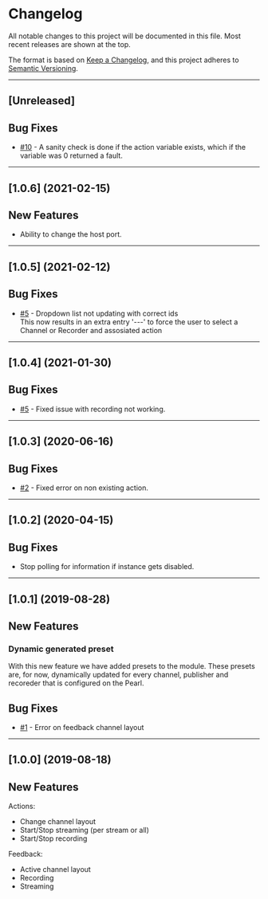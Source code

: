 # Changelog
All notable changes to this project will be documented in this file.
Most recent releases are shown at the top.

The format is based on [Keep a Changelog](https://keepachangelog.com/en/1.0.0/),
and this project adheres to [Semantic Versioning](https://semver.org/spec/v2.0.0.html).

---
## [Unreleased]

## Bug Fixes
* [#10](https://github.com/bitfocus/companion-module-epiphan-pearl/issues/10) - A sanity check is done if the action variable exists, which if the variable was 0 returned a fault.

---
## [1.0.6] (2021-02-15)

## New Features
* Ability to change the host port.

---
## [1.0.5] (2021-02-12)

## Bug Fixes
* [#5](https://github.com/bitfocus/companion-module-epiphan-pearl/issues/5) - Dropdown list not updating with correct ids  
This now results in an extra entry '---' to force the user to select a Channel or Recorder and assosiated action

---
## [1.0.4] (2021-01-30)

## Bug Fixes
* [#5](https://github.com/bitfocus/companion-module-epiphan-pearl/issues/5) - Fixed issue with recording not working.

---
## [1.0.3] (2020-06-16)

## Bug Fixes
* [#2](https://github.com/bitfocus/companion-module-epiphan-pearl/issues/2) - Fixed error on non existing action.

---

## [1.0.2] (2020-04-15)

## Bug Fixes
* Stop polling for information if instance gets disabled.

---

## [1.0.1] (2019-08-28)
## New Features
### Dynamic generated preset
With this new feature we have added presets to the module.
These presets are, for now, dynamically updated for every channel, 
publisher and recoreder that is configured on the Pearl.

## Bug Fixes
* [#1](https://github.com/bitfocus/companion-module-epiphan-pearl/issues/1) - Error on feedback channel layout

---

## [1.0.0] (2019-08-18)
## New Features
Actions:
* Change channel layout
* Start/Stop streaming (per stream or all)
* Start/Stop recording

Feedback:
* Active channel layout
* Recording
* Streaming
